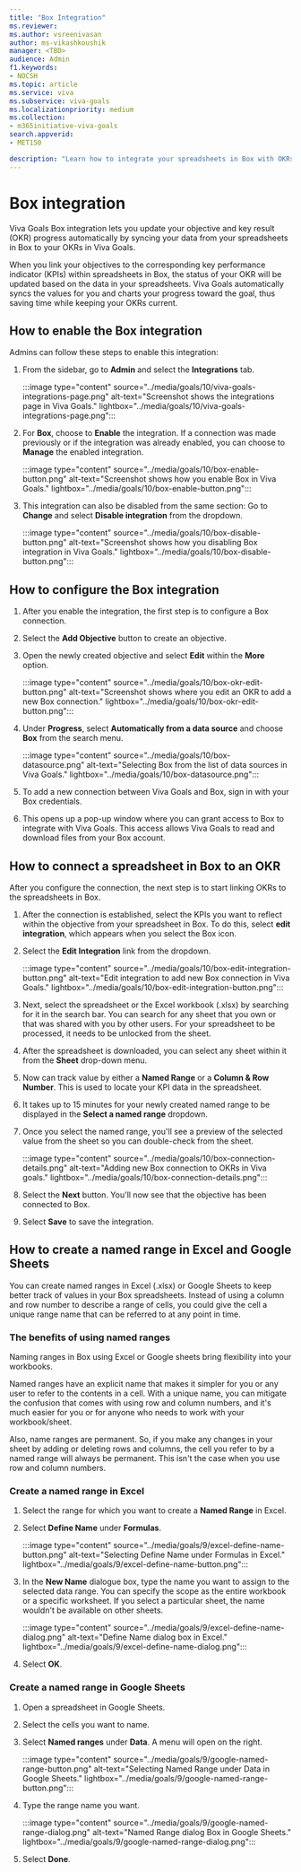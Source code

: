 ```yaml
---
title: "Box Integration"
ms.reviewer: 
ms.author: vsreenivasan
author: ms-vikashkoushik
manager: <TBD>
audience: Admin
f1.keywords:
- NOCSH
ms.topic: article
ms.service: viva
ms.subservice: viva-goals
ms.localizationpriority: medium
ms.collection:  
- m365initiative-viva-goals
search.appverid:
- MET150

description: "Learn how to integrate your spreadsheets in Box with OKRs in Viva Goals."
---
```


# Box integration

Viva Goals Box integration lets you update your objective and key result (OKR) progress automatically by syncing your data from your spreadsheets in Box to your OKRs in Viva Goals. 
  
When you link your objectives to the corresponding key performance indicator (KPIs) within spreadsheets in Box, the status of your OKR will be updated based on the data in your spreadsheets. Viva Goals automatically syncs the values for you and charts your progress toward the goal, thus saving time while keeping your OKRs current.

## How to enable the Box integration

Admins can follow these steps to enable this integration:

1. From the sidebar, go to **Admin** and select the **Integrations** tab.
  
     :::image type="content" source="../media/goals/10/viva-goals-integrations-page.png" alt-text="Screenshot shows the integrations page in Viva Goals." lightbox="../media/goals/10/viva-goals-integrations-page.png":::

2. For **Box**, choose to **Enable** the integration. If a connection was made previously or if the integration was already enabled, you can choose to **Manage** the enabled integration.
  
    :::image type="content" source="../media/goals/10/box-enable-button.png" alt-text="Screenshot shows how you enable Box in Viva Goals." lightbox="../media/goals/10/box-enable-button.png":::

3. This integration can also be disabled from the same section: Go to **Change** and select **Disable integration** from the dropdown.
  
    :::image type="content" source="../media/goals/10/box-disable-button.png" alt-text="Screenshot shows how you disabling Box integration in Viva Goals." lightbox="../media/goals/10/box-disable-button.png":::

## How to configure the Box integration

1. After you enable the integration, the first step is to configure a Box connection.

2. Select the **Add Objective** button to create an objective.

3. Open the newly created objective and select **Edit** within the **More** option.
  
     :::image type="content" source="../media/goals/10/box-okr-edit-button.png" alt-text="Screenshot shows where you edit an OKR to add a new Box connection." lightbox="../media/goals/10/box-okr-edit-button.png":::

4. Under **Progress**, select **Automatically from a data source** and choose **Box** from the search menu.
  
    :::image type="content" source="../media/goals/10/box-datasource.png" alt-text="Selecting Box from the list of data sources in Viva Goals." lightbox="../media/goals/10/box-datasource.png":::

5. To add a new connection between Viva Goals and Box, sign in with your Box credentials.

6. This opens up a pop-up window where you can grant access to Box to integrate with Viva Goals. This access allows Viva Goals to read and download files from your Box account.

## How to connect a spreadsheet in Box to an OKR

After you configure the connection, the next step is to start linking OKRs to the spreadsheets in Box.

1. After the connection is established, select the KPIs you want to reflect within the objective from your spreadsheet in Box. To do this, select **edit integration**, which appears when you select the Box icon.

2. Select the **Edit Integration** link from the dropdown.
  
    :::image type="content" source="../media/goals/10/box-edit-integration-button.png" alt-text="Edit integration to add new Box connection in Viva Goals." lightbox="../media/goals/10/box-edit-integration-button.png":::

3. Next, select the spreadsheet or the Excel workbook (.xlsx) by searching for it in the search bar. You can search for any sheet that you own or that was shared with you by other users. For your spreadsheet to be processed, it needs to be unlocked from the sheet.

4. After the spreadsheet is downloaded, you can select any sheet within it from the **Sheet** drop-down menu.

5. Now can track value by either a **Named Range** or a **Column & Row Number**. This is used to locate your KPI data in the spreadsheet.

6. It takes up to 15 minutes for your newly created named range to be displayed in the **Select a named range** dropdown.

7. Once you select the named range, you'll see a preview of the selected value from the sheet so you can double-check from the sheet.
  
    :::image type="content" source="../media/goals/10/box-connection-details.png" alt-text="Adding new Box connection to OKRs in Viva goals." lightbox="../media/goals/10/box-connection-details.png":::

8. Select the **Next** button. You'll now see that the objective has been connected to Box.

9. Select **Save** to save the integration.
  
## How to create a named range in Excel and Google Sheets
  
You can create named ranges in Excel (.xlsx) or Google Sheets to keep better track of values in your Box spreadsheets. Instead of using a column and row number to describe a range of cells, you could give the cell a unique range name that can be referred to at any point in time.
  
### The benefits of using named ranges
  
Naming ranges in Box using Excel or Google sheets bring flexibility into your workbooks.

Named ranges have an explicit name that makes it simpler for you or any user to refer to the contents in a cell. With a unique name, you can mitigate the confusion that comes with using row and column numbers, and it's much easier for you or for anyone who needs to work with your workbook/sheet.

Also, name ranges are permanent. So, if you make any changes in your sheet by adding or deleting rows and columns, the cell you refer to by a named range will always be permanent. This isn't the case when you use row and column numbers.
  
### Create a named range in Excel

1. Select the range for which you want to create a **Named Range** in Excel.

2. Select **Define Name** under **Formulas**.

    :::image type="content" source="../media/goals/9/excel-define-name-button.png" alt-text="Selecting Define Name under Formulas in Excel." lightbox="../media/goals/9/excel-define-name-button.png":::

3. In the **New Name** dialogue box, type the name you want to assign to the selected data range. You can specify the scope as the entire workbook or a specific worksheet. If you select a particular sheet, the name wouldn't be available on other sheets.

    :::image type="content" source="../media/goals/9/excel-define-name-dialog.png" alt-text="Define Name dialog box in Excel." lightbox="../media/goals/9/excel-define-name-dialog.png":::

4. Select **OK**.

### Create a named range in Google Sheets

1. Open a spreadsheet in Google Sheets.

2. Select the cells you want to name.

3. Select **Named ranges** under **Data**. A menu will open on the right.

    :::image type="content" source="../media/goals/9/google-named-range-button.png" alt-text="Selecting Named Range under Data in Google Sheets." lightbox="../media/goals/9/google-named-range-button.png":::

4. Type the range name you want.

    :::image type="content" source="../media/goals/9/google-named-range-dialog.png" alt-text="Named Range dialog Box in Google Sheets." lightbox="../media/goals/9/google-named-range-dialog.png":::

5. Select **Done**.
